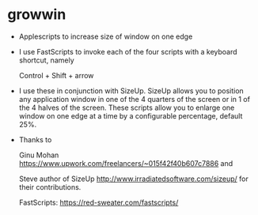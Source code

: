 # growwin

* Applescripts to increase size of window on one edge

* I use FastScripts to invoke each of the four scripts with a keyboard shortcut, namely

  Control + Shift + arrow

* I use these in conjunction with SizeUp. SizeUp allows you to position any application window in one of the 4 quarters of the screen or in 1 of the 4 halves of the screen. These scripts allow you to enlarge one window on one edge at a time by a configurable percentage, default 25%.

* Thanks to 

  Ginu Mohan https://www.upwork.com/freelancers/~015f42f40b607c7886 and 

  Steve author of SizeUp http://www.irradiatedsoftware.com/sizeup/ for their contributions.

  FastScripts: https://red-sweater.com/fastscripts/
